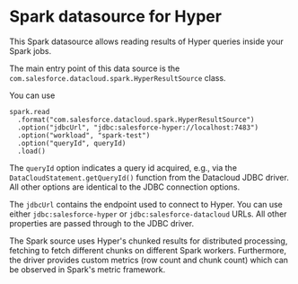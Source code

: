 # Spark datasource for Hyper

This Spark datasource allows reading results of Hyper queries inside your Spark jobs.

The main entry point of this data source is the `com.salesforce.datacloud.spark.HyperResultSource` class.

You can use

```
spark.read
  .format("com.salesforce.datacloud.spark.HyperResultSource")
  .option("jdbcUrl", "jdbc:salesforce-hyper://localhost:7483")
  .option("workload", "spark-test")
  .option("queryId", queryId)
  .load()
```

The `queryId` option indicates a query id acquired, e.g., via the
`DataCloudStatement.getQueryId()` function from the Datacloud JDBC driver.
All other options are identical to the JDBC connection options.

The `jdbcUrl` contains the endpoint used to connect to Hyper.
You can use either `jdbc:salesforce-hyper` or `jdbc:salesforce-datacloud`
URLs. All other properties are passed through to the JDBC driver.

The Spark source uses Hyper's chunked results for distributed
processing, fetching to fetch different chunks on different Spark
workers. Furthermore, the driver provides custom metrics (row count and
chunk count) which can be observed in Spark's metric framework.
